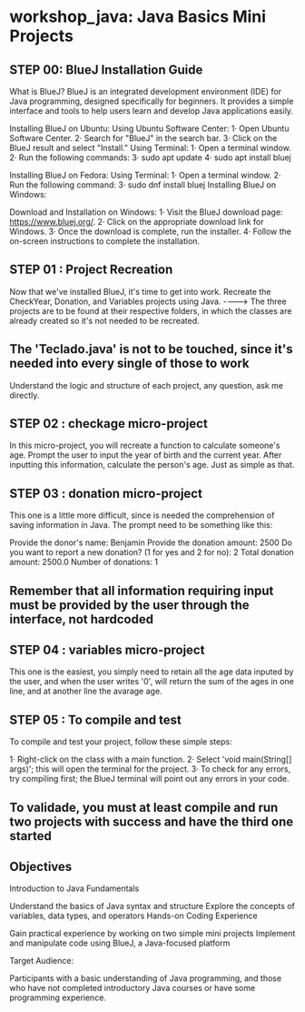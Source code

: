 # workshop_java: Java Basics Mini Projects

## STEP 00: BlueJ Installation Guide

What is BlueJ?
    BlueJ is an integrated development environment (IDE) for Java programming, designed specifically for beginners. It provides a simple interface and tools to help users learn and develop Java applications easily.

Installing BlueJ on Ubuntu:
    Using Ubuntu Software Center:
        1· Open Ubuntu Software Center.
            2· Search for "BlueJ" in the search bar.
            3· Click on the BlueJ result and select "Install."
    Using Terminal:
        1· Open a terminal window.
            2· Run the following commands:
                3· sudo apt update
                4· sudo apt install bluej

Installing BlueJ on Fedora:
Using Terminal:
        1· Open a terminal window.
            2· Run the following command:
                3· sudo dnf install bluej
Installing BlueJ on Windows:

Download and Installation on Windows:
    1· Visit the BlueJ download page: <https://www.bluej.org/>.
    2· Click on the appropriate download link for Windows.
    3· Once the download is complete, run the installer.
    4· Follow the on-screen instructions to complete the installation.

## STEP 01 : Project Recreation

Now that we've installed BlueJ, it's time to get into work.
    Recreate the CheckYear, Donation, and Variables projects using Java.
     ----> The three projects are to be found at their respective folders, in which the classes are already created
    so it's not needed to be recreated.

## The 'Teclado.java' is not to be touched, since it's needed into every single of those to work

Understand the logic and structure of each project, any question, ask me directly.

## STEP 02 : checkage micro-project

In this micro-project, you will recreate a function to calculate someone's age.
Prompt the user to input the year of birth and the current year.
After inputting this information, calculate the person's age.
Just as simple as that.

## STEP 03 : donation micro-project

This one is a little more difficult, since is needed the comprehension of saving information in Java.
The prompt need to be something like this:

Provide the donor's name:
    Benjamin
Provide the donation amount:
    2500
Do you want to report a new donation? (1 for yes and 2 for no):
    2
Total donation amount: 2500.0
Number of donations: 1

## Remember that all information requiring input must be provided by the user through the interface, not hardcoded

## STEP 04 : variables micro-project

This one is the easiest, you simply need to retain all the age data inputed by the user, and when the user writes '0',
will return the sum of the ages in one line, and at another line the avarage age.

## STEP 05 : To compile and test

To compile and test your project, follow these simple steps:

1· Right-click on the class with a main function.
2· Select 'void main(String[] args)'; this will open the terminal for the project.
3· To check for any errors, try compiling first; the BlueJ terminal will point out any errors in your code.

## To validade, you must at least compile and run two projects with success and have the third one started

## Objectives

Introduction to Java Fundamentals

Understand the basics of Java syntax and structure
Explore the concepts of variables, data types, and operators
Hands-on Coding Experience

Gain practical experience by working on two simple mini projects
Implement and manipulate code using BlueJ, a Java-focused platform

Target Audience:

Participants with a basic understanding of Java programming,
and those who have not completed introductory Java courses or have some programming experience.
